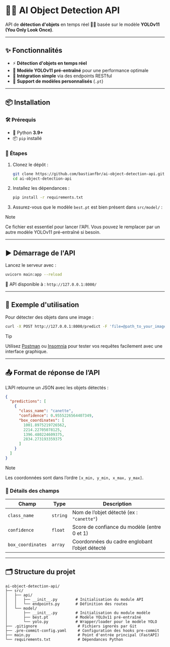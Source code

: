 # 🧠🎯 AI Object Detection API

API de **détection d'objets** en temps réel 🕵️‍♂️ basée sur le modèle **YOLOv11 (You Only Look Once)**.

---

## ✨ Fonctionnalités

- ⚡ **Détection d'objets en temps réel**
- 🧠 **Modèle YOLOv11 pré-entraîné** pour une performance optimale
- 🔌 **Intégration simple** via des endpoints RESTful
- 🔄 **Support de modèles personnalisés** (`.pt`)

---

## 📦 Installation

### 🛠️ Prérequis

- 🐍 Python **3.9+**
- 📦 `pip` installé

### 🚀 Étapes

1. Clonez le dépôt :
   ```bash
   git clone https://github.com/bastianfbr/ai-object-detection-api.git
   cd ai-object-detection-api
   ```

2. Installez les dépendances :
   ```bash
   pip install -r requirements.txt
   ```

3. Assurez-vous que le modèle `best.pt` est bien présent dans `src/model/` :

> [!NOTE]
> Ce fichier est essentiel pour lancer l'API. Vous pouvez le remplacer par un autre modèle YOLOv11 pré-entraîné si besoin.

---

## ▶️ Démarrage de l'API

Lancez le serveur avec :

```bash
uvicorn main:app --reload
```

📍 API disponible à : `http://127.0.0.1:8000/`

---

## 🧪 Exemple d'utilisation

Pour détecter des objets dans une image :

```bash
curl -X POST http://127.0.0.1:8000/predict -F 'file=@path_to_your_image.jpg'
```

> [!TIP]
> Utilisez [Postman](https://www.postman.com/) ou [Insomnia](https://insomnia.rest/) pour tester vos requêtes facilement avec une interface graphique.

---

## 📤 Format de réponse de l’API

L’API retourne un JSON avec les objets détectés :

```json
{
  "predictions": [
    {
      "class_name": "canette",
      "confidence": 0.9555226564407349,
      "box_coordinates": [
        1001.8975219726562,
        2214.22705078125,
        1396.480224609375,
        2834.273193359375
      ]
    }
  ]
}
```

> [!NOTE]
> Les coordonnées sont dans l’ordre `[x_min, y_min, x_max, y_max]`.

### 📘 Détails des champs

| Champ             | Type     | Description                                           |
|------------------|----------|-------------------------------------------------------|
| `class_name`      | `string` | Nom de l’objet détecté (ex : `"canette"`)            |
| `confidence`      | `float`  | Score de confiance du modèle (entre 0 et 1)          |
| `box_coordinates` | `array`  | Coordonnées du cadre englobant l’objet détecté       |

---

## 🗂️ Structure du projet

```
ai-object-detection-api/
├── src/
│   ├── api/
│   │   ├── __init__.py        # Initialisation du module API
│   │   └── endpoints.py       # Définition des routes
│   └── model/
│       ├── __init__.py        # Initialisation du module modèle
│       ├── best.pt            # Modèle YOLOv11 pré-entraîné
│       └── yolo.py            # Wrapper/loader pour le modèle YOLO
├── .gitignore                  # Fichiers ignorés par Git
├── .pre-commit-config.yaml     # Configuration des hooks pre-commit
├── main.py                     # Point d'entrée principal (FastAPI)
└── requirements.txt            # Dépendances Python
```
